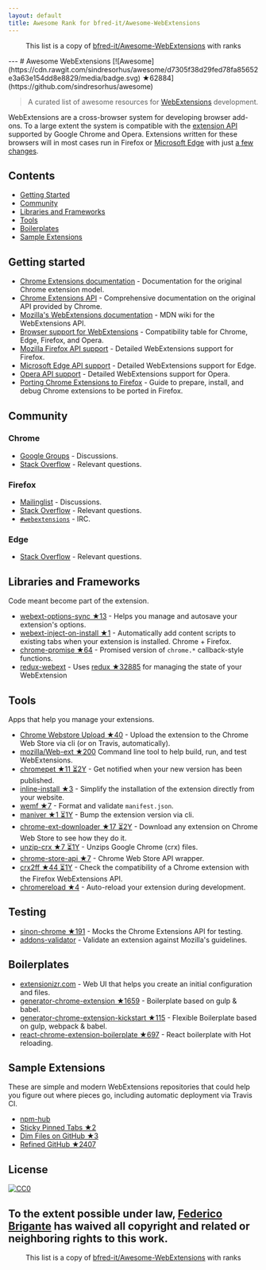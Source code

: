 ```yaml
---
layout: default
title: Awesome Rank for bfred-it/Awesome-WebExtensions
---
```


<p align="center">
	This list is a copy of <a href="https://github.com/bfred-it/Awesome-WebExtensions">bfred-it/Awesome-WebExtensions</a> with ranks
</p>
---
# Awesome WebExtensions [![Awesome](https://cdn.rawgit.com/sindresorhus/awesome/d7305f38d29fed78fa85652e3a63e154dd8e8829/media/badge.svg) ★62884](https://github.com/sindresorhus/awesome)

> A curated list of awesome resources for [WebExtensions](https://developer.mozilla.org/en-US/Add-ons/WebExtensions) development.

WebExtensions are a cross-browser system for developing browser add-ons. To a large extent the system is compatible with the [extension API](https://developer.chrome.com/extensions) supported by Google Chrome and Opera. Extensions written for these browsers will in most cases run in Firefox or [Microsoft Edge](https://developer.microsoft.com/en-us/microsoft-edge/platform/documentation/extensions/) with just [a few changes](https://developer.mozilla.org/en-US/Add-ons/WebExtensions/Porting_a_Google_Chrome_extension).

## Contents

- [Getting Started](#getting-started)
- [Community](#community)
- [Libraries and Frameworks](#libraries-and-frameworks)
- [Tools](#tools)
- [Boilerplates](#boilerplates)
- [Sample Extensions](#sample-extensions)

## Getting started

- [Chrome Extensions documentation](https://developer.chrome.com/extensions) - Documentation for the original Chrome extension model.
- [Chrome Extensions API](https://developer.chrome.com/extensions/api_index) - Comprehensive documentation on the original API provided by Chrome.
- [Mozilla's WebExtensions documentation](https://developer.mozilla.org/en-US/Add-ons/WebExtensions) - MDN wiki for the WebExtensions API.
- [Browser support for WebExtensions](https://developer.mozilla.org/en-US/Add-ons/WebExtensions/Browser_support_for_JavaScript_APIs) - Compatibility table for Chrome, Edge, Firefox, and Opera.
- [Mozilla Firefox API support](http://arewewebextensionsyet.com) - Detailed WebExtensions support for Firefox.
- [Microsoft Edge API support](https://docs.microsoft.com/en-us/microsoft-edge/extensions/api-support/extension-api-roadmap) - Detailed WebExtensions support for Edge.
- [Opera API support](https://dev.opera.com/extensions/apis/) - Detailed WebExtensions support for Opera.
- [Porting Chrome Extensions to Firefox](https://hacks.mozilla.org/2015/10/porting-chrome-extensions-to-firefox-with-webextensions/) - Guide to prepare, install, and debug Chrome extensions to be ported in Firefox.

## Community

### Chrome

- [Google Groups](https://groups.google.com/a/chromium.org/forum/#!forum/chromium-extensions) - Discussions.
- [Stack Overflow](https://stackoverflow.com/questions/tagged/google-chrome-extension) - Relevant questions.

### Firefox

- [Mailinglist](https://mail.mozilla.org/listinfo/dev-addons) - Discussions.
- [Stack Overflow](https://stackoverflow.com/questions/tagged/firefox-webextensions) - Relevant questions.
- [`#webextensions`](https://wiki.mozilla.org/IRC) - IRC.

### Edge

- [Stack Overflow](https://stackoverflow.com/questions/tagged/microsoft-edge-extension) - Relevant questions.

## Libraries and Frameworks

Code meant become part of the extension.

- [webext-options-sync ★13](https://github.com/bfred-it/webext-options-sync) - Helps you manage and autosave your extension's options.
- [webext-inject-on-install ★1](https://github.com/bfred-it/webext-inject-on-install) - Automatically add content scripts to existing tabs when your extension is installed. Chrome + Firefox.
- [chrome-promise ★64](https://github.com/tfoxy/chrome-promise) - Promised version of `chrome.*` callback-style functions.
- [redux-webext](https://github.com/ivantsov/redux-webext) - Uses [redux ★32885](https://github.com/reactjs/redux) for managing the state of your WebExtension

## Tools

Apps that help you manage your extensions.

- [Chrome Webstore Upload ★40](https://github.com/DrewML/chrome-webstore-upload-cli) - Upload the extension to the Chrome Web Store via cli (or on Travis, automatically).
- [mozilla/Web-ext ★200](https://github.com/mozilla/web-ext) Command line tool to help build, run, and test WebExtensions.
- [chromepet ★11 ⏳2Y](https://github.com/ZenHubIO/chromepet) - Get notified when your new version has been published.
- [inline-install ★3](https://github.com/alykoshin/inline-install) - Simplify the installation of the extension directly from your website.
- [wemf ★7](https://github.com/pastak/wemf) - Format and validate `manifest.json`.
- [maniver ★1 ⏳1Y](https://github.com/ragingwind/maniver) - Bump the extension version via cli.
- [chrome-ext-downloader ★17 ⏳2Y](https://github.com/jiripospisil/chrome-ext-downloader) - Download any extension on Chrome Web Store to see how they do it.
- [unzip-crx ★7 ⏳1Y](https://github.com/peerigon/unzip-crx) - Unzips Google Chrome (crx) files.
- [chrome-store-api ★7](https://github.com/acvetkov/chrome-store-api) - Chrome Web Store API wrapper.
- [crx2ff ★44 ⏳1Y](https://github.com/abarreir/crx2ff) - Check the compatibility of a Chrome extension with the Firefox WebExtensions API.
- [chromereload ★4](https://github.com/HaNdTriX/chromereload) - Auto-reload your extension during development.

## Testing

- [sinon-chrome ★191](https://github.com/acvetkov/sinon-chrome) - Mocks the Chrome Extensions API for testing.
- [addons-validator](https://github.com/mozilla/addons-validator) - Validate an extension against Mozilla's guidelines.

## Boilerplates

- [extensionizr.com](http://extensionizr.com) - Web UI that helps you create an initial configuration and files.
- [generator-chrome-extension ★1659](https://github.com/yeoman/generator-chrome-extension) - Boilerplate based on gulp & babel.
- [generator-chrome-extension-kickstart ★115](https://github.com/handtrix/generator-chrome-extension-kickstart) - Flexible Boilerplate based on gulp, webpack & babel.
- [react-chrome-extension-boilerplate ★697](https://github.com/jhen0409/react-chrome-extension-boilerplate) - React boilerplate with Hot reloading.

## Sample Extensions

These are simple and modern WebExtensions repositories that could help you figure out where pieces go, including automatic deployment via Travis CI.

- [npm-hub](https://github.com/zeke/npm-hub)
- [Sticky Pinned Tabs ★2](https://github.com/bfred-it/sticky-pinned-tabs)
- [Dim Files on GitHub ★3](https://github.com/bfred-it/dim-files-on-github)
- [Refined GitHub ★2407](https://github.com/sindresorhus/refined-github)

## License

[![CC0](http://mirrors.creativecommons.org/presskit/buttons/88x31/svg/cc-zero.svg)](https://creativecommons.org/publicdomain/zero/1.0/)

To the extent possible under law, [Federico Brigante](http://bfred.it) has waived all copyright and related or neighboring rights to this work.
---
<p align="center">
	This list is a copy of <a href="https://github.com/bfred-it/Awesome-WebExtensions">bfred-it/Awesome-WebExtensions</a> with ranks
</p>
